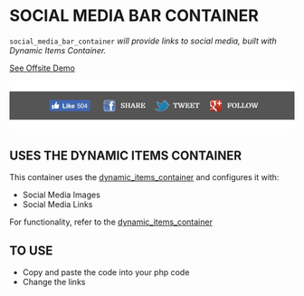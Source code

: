 # SOCIAL MEDIA BAR CONTAINER

`social_media_bar_container` _will provide links to social media,
built with Dynamic Items Container._

[See Offsite Demo](http://www.jeffryadecola.com/my-php-containers/index.php?container_name=social_media_bar_container)

![IMAGE - social_media_bar_container - IMAGE](../docs/pics/social_media_bar_container.jpg)

## USES THE DYNAMIC ITEMS CONTAINER

This container uses the
[dynamic_items_container](https://github.com/JeffDeCola/my-php-containers/tree/master/dynamic_items_container)
and configures it with:

* Social Media Images
* Social Media Links

For functionality, refer to the
[dynamic_items_container](https://github.com/JeffDeCola/my-php-containers/tree/master/dynamic_items_container)

## TO USE

* Copy and paste the code into your php code
* Change the links
